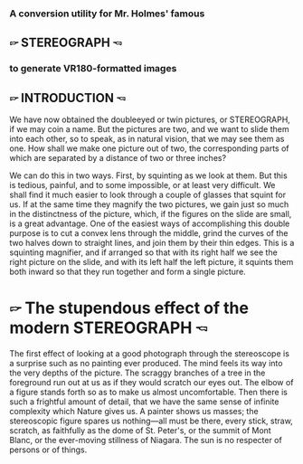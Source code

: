 ### A conversion utility for Mr. Holmes' famous
## 🖙  STEREOGRAPH 🖘
### to generate VR180-formatted images


## 🖙  INTRODUCTION 🖘
We have now obtained the doubleeyed or twin pictures, or STEREOGRAPH, if we may coin a name. But the pictures are two, and we want to slide them into each other, so to speak, as in natural vision, that we may see them as one. How shall we make one picture out of two, the corresponding parts of which are separated by a distance of two or three inches?

We can do this in two ways. First, by squinting as we look at them. But this is tedious, painful, and to some impossible, or at least very difficult. We shall find it much easier to look through a couple of glasses that squint for us. If at the same time they magnify the two pictures, we gain just so much in the distinctness of the picture, which, if the figures on the slide are small, is a great advantage. One of the easiest ways of accomplishing this double purpose is to cut a convex lens through the middle, grind the curves of the two halves down to straight lines, and join them by their thin edges. This is a squinting magnifier, and if arranged so that with its right half we see the right picture on the slide, and with its left half the left picture, it squints them both inward so that they run together and form a single picture.



# 🖙  The stupendous effect of the modern STEREOGRAPH 🖘

The first effect of looking at a good photograph through the stereoscope is a surprise such as no painting ever produced. The mind feels its way into the very depths of the picture. The scraggy branches of a tree in the foreground run out at us as if they would scratch our eyes out. The elbow of a figure stands forth so as to make us almost uncomfortable. Then there is such a frightful amount of detail, that we have the same sense of infinite complexity which Nature gives us. A painter shows us masses; the stereoscopic figure spares us nothing—all must be there, every stick, straw, scratch, as faithfully as the dome of St. Peter's, or the summit of Mont Blanc, or the ever-moving stillness of Niagara. The sun is no respecter of persons or of things.
